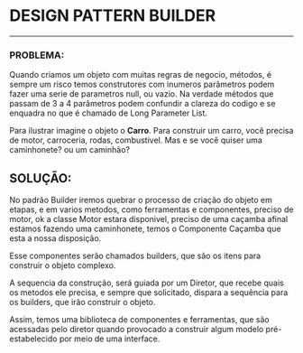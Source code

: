 # DESIGN PATTERN BUILDER
***
### PROBLEMA:
Quando criamos um objeto com muitas regras de negocio, métodos, é sempre um risco temos construtores com inumeros parâmetros podem fazer uma serie de parametros null, ou vazio. Na verdade métodos que passam de 3 a 4 parâmetros podem confundir a clareza do codigo e se enquadra no que é chamado de Long Parameter List.

Para ilustrar imagine o objeto o **Carro**. Para construir um carro, você precisa de motor, carroceria, rodas, combustivel. Mas e se você quiser uma caminhonete? ou um caminhão?

## SOLUÇÃO:
No padrão Builder iremos quebrar o processo de criação do objeto em etapas, e em varios metodos, como ferramentas e componentes, preciso de motor, ok a classe Motor estara disponivel, preciso de uma caçamba afinal estamos fazendo uma caminhonete, temos o Componente Caçamba que esta a nossa disposição.

Esse componentes serão chamados builders, que são os itens para construir o objeto complexo.

A sequencia da construção, será guiada por um Diretor, que recebe quais os metodos ele precisa, e sempre que solicitado, dispara a sequência para os builders, que irão construir o objeto.

Assim, temos uma biblioteca de componentes e ferramentas, que são acessadas pelo diretor quando provocado a construir algum modelo  pré-estabelecido por meio de uma interface.
